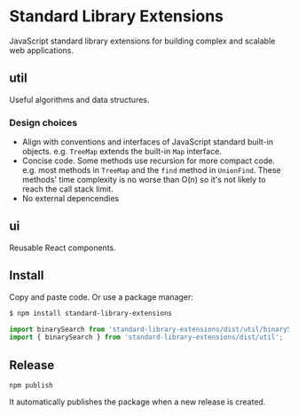 # Standard Library Extensions

JavaScript standard library extensions for building complex and scalable web applications.

## util

Useful algorithms and data structures.

### Design choices

- Align with conventions and interfaces of JavaScript standard built-in objects. e.g. `TreeMap` extends the built-in `Map` interface.
- Concise code. Some methods use recursion for more compact code. e.g. most methods in `TreeMap` and the `find` method in `UnionFind`. These methods' time complexity is no worse than O(n) so it's not likely to reach the call stack limit.
- No external depencendies

## ui

Reusable React components.

## Install

Copy and paste code. Or use a package manager:

```sh
$ npm install standard-library-extensions
```

```js
import binarySearch from 'standard-library-extensions/dist/util/binarySearch';
import { binarySearch } from 'standard-library-extensions/dist/util';
```

## Release

    npm publish

It automatically publishes the package when a new release is created.

